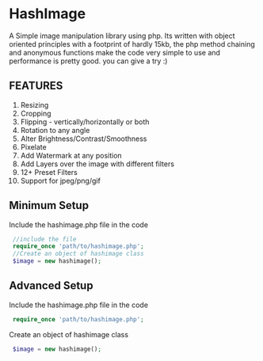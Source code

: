 HashImage
======
A Simple image manipulation library using php. Its written with object oriented principles with a footprint of hardly 15kb, the php method chaining and anonymous functions make the code very simple to use and performance is pretty good. you can give a try :)

FEATURES
--------
1. Resizing
2. Cropping
3. Flipping - vertically/horizontally or both
4. Rotation to any angle
5. Alter Brightness/Contrast/Smoothness
6. Pixelate 
7. Add Watermark at any position
8. Add Layers over the image with different filters
9. 12+ Preset Filters 
10. Support for jpeg/png/gif

Minimum Setup
------------
Include the hashimage.php file in the code
```php
 //include the file
 require_once 'path/to/hashimage.php'; 
 //Create an object of hashimage class
 $image = new hashimage();
```

Advanced Setup
-------------
Include the hashimage.php file in the code
```php
 require_once 'path/to/hashimage.php'; 
```
Create an object of hashimage class
```php
 $image = new hashimage();
```






